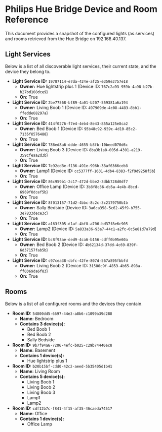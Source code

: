 # Philips Hue Bridge Device and Room Reference

This document provides a snapshot of the configured lights (as services) and rooms 
retrieved from the Hue Bridge on 192.168.40.137.

## Light Services

Below is a list of all discoverable light services, their current state, and the device they belong to.

- **Light Service ID:** `19787114-e7da-424e-af25-e359e3757e18`
    - **Owner:** Hue lightstrip plus 1 (Device ID: `767c2a93-959b-4a98-b27b-b27bd108dce9`)
    - **On:** True
- **Light Service ID:** `2be77568-bf89-4a01-b207-559381a6a194`
    - **Owner:** Living Boob 1 (Device ID: `497909de-4c08-4483-8bb1-ffedde68297a`)
    - **On:** True
- **Light Service ID:** `414f0276-f7e4-4eb4-8e43-855a125e8ca2`
    - **Owner:** Bed Boob 1 (Device ID: `95b48c92-959c-4d10-85c2-7135f8576488`)
    - **On:** True
- **Light Service ID:** `786ed8a6-ddde-4655-b3fb-10beed070d6c`
    - **Owner:** Living Boob 3 (Device ID: `8ba3b1a8-005d-4301-a219-359cfeaa2d3b`)
    - **On:** True
- **Light Service ID:** `7e92cd8e-f136-491e-996b-33af6366ceb8`
    - **Owner:** Lamp1 (Device ID: `cc5377ff-1631-4db4-8383-f2f9d9258f5b`)
    - **On:** True
- **Light Service ID:** `86c959b1-2c17-472d-bbe2-3dbb728d0df7`
    - **Owner:** Office Lamp (Device ID: `3b8f8c36-db5a-4e4b-8bcd-6969f0dcef5b`)
    - **On:** True
- **Light Service ID:** `8f013157-71d2-4bbc-8c2c-3c2179750b1b`
    - **Owner:** Sally Bedside (Device ID: `3a6ca358-5c62-45f9-b755-3e7833dece3c`)
    - **On:** True
- **Light Service ID:** `a163f305-d1af-4bf8-a706-bd37f8e6c905`
    - **Owner:** Lamp2 (Device ID: `5a833a36-93a7-44c1-a2fc-0c5e81d7a79d`)
    - **On:** True
- **Light Service ID:** `bc8f93ae-ded9-4ca6-b156-cdff0b95e60a`
    - **Owner:** Bed Boob 2 (Device ID: `4b62134d-37dd-4c69-839f-6d37157fab5b`)
    - **On:** True
- **Light Service ID:** `c97cea38-cbfc-42fe-807d-567a895fbbfd`
    - **Owner:** Living Boob 2 (Device ID: `31500c9f-4853-4b65-898a-ff0369da6f83`)
    - **On:** True

## Rooms

Below is a list of all configured rooms and the devices they contain.

- **Room ID:** `54800dd5-6697-44e3-a8b6-c1099a39d288`
    - **Name:** Bedroom
    - **Contains 3 device(s):**
        - Bed Boob 1
        - Bed Boob 2
        - Sally Bedside
- **Room ID:** `9b7f94a6-7206-4efc-b025-c29b74440ec8`
    - **Name:** Basement
    - **Contains 1 device(s):**
        - Hue lightstrip plus 1
- **Room ID:** `b20b15bf-cdd0-42c2-aeed-5b35405d1b41`
    - **Name:** Living Room
    - **Contains 5 device(s):**
        - Living Boob 1
        - Living Boob 2
        - Living Boob 3
        - Lamp1
        - Lamp2
- **Room ID:** `cdf12b7c-f841-4f15-af35-46caeda74517`
    - **Name:** Office
    - **Contains 1 device(s):**
        - Office Lamp 